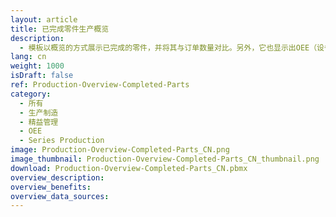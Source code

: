 ```yaml
---
layout: article
title: 已完成零件生产概览
description: 
  - 模板以概览的方式展示已完成的零件，并将其与订单数量对比。另外，它也显示出OEE（设备整体效率）值、订单原始信息以及下线时间。
lang: cn
weight: 1000
isDraft: false
ref: Production-Overview-Completed-Parts
category:
  - 所有
  - 生产制造
  - 精益管理
  - OEE
  - Series Production
image: Production-Overview-Completed-Parts_CN.png
image_thumbnail: Production-Overview-Completed-Parts_CN_thumbnail.png
download: Production-Overview-Completed-Parts_CN.pbmx
overview_description:
overview_benefits:
overview_data_sources:
---
```

